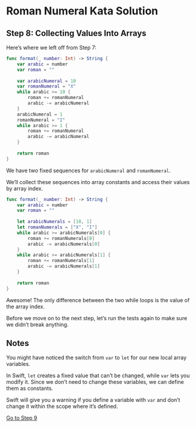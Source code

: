 # Roman Numeral Kata Solution

## Step 8: Collecting Values Into Arrays

Here’s where we left off from Step 7:

```swift
func format(_ number: Int) -> String {
    var arabic = number
    var roman = ""
    
    var arabicNumeral = 10
    var romanNumeral = "X"
    while arabic >= 10 {
        roman += romanNumeral
        arabic -= arabicNumeral
    }
    arabicNumeral = 1
    romanNumeral = "I"
    while arabic >= 1 {
        roman += romanNumeral
        arabic -= arabicNumeral
    }
    
    return roman
}
```

We have two fixed sequences for `arabicNumeral` and `romanNumeral`.

We’ll collect these sequences into array constants and access their values by array index.

```swift
func format(_ number: Int) -> String {
    var arabic = number
    var roman = ""
    
    let arabicNumerals = [10, 1]
    let romanNumerals = ["X", "I"]
    while arabic >= arabicNumerals[0] {
        roman += romanNumerals[0]
        arabic -= arabicNumerals[0]
    }
    while arabic >= arabicNumerals[1] {
        roman += romanNumerals[1]
        arabic -= arabicNumerals[1]
    }
    
    return roman
}
```

Awesome! The only difference between the two while loops is the value of the array index.

Before we move on to the next step, let’s run the tests again to make sure we didn’t break anything.

## Notes

You might have noticed the switch from `var` to `let` for our new local array variables.

In Swift, `let` creates a fixed value that can’t be changed, while `var` lets you modify it. Since we don’t need to
change these variables, we can define them as constants.

Swift will give you a warning if you define a variable with `var` and don’t change it within the scope where it’s
defined.

[Go to Step 9](./Step_09.md)
